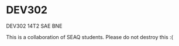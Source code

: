 DEV302
======

DEV302 14T2 SAE BNE


This is a collaboration of SEAQ students.
Please do not destroy this :(

